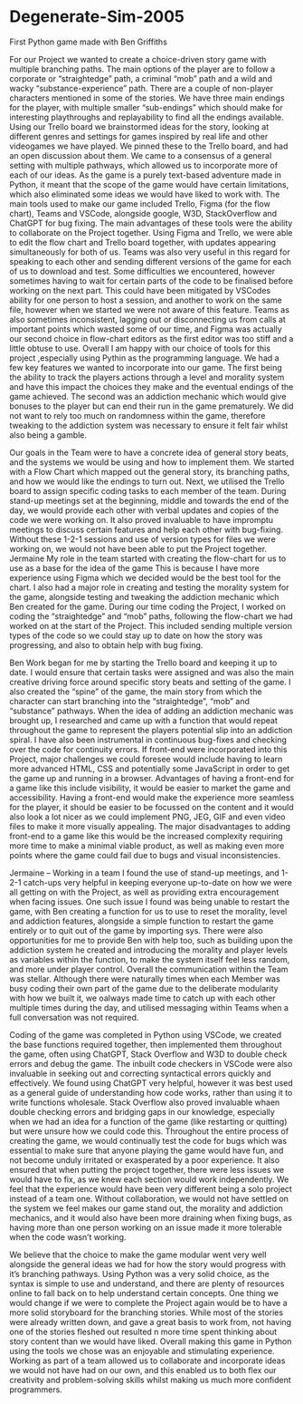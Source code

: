 # Degenerate-Sim-2005
First Python game made with Ben Griffiths

For our Project we wanted to create a choice-driven story game with multiple branching paths. The main options of the player are to follow a corporate or “straightedge” path, a criminal “mob” path and a wild and wacky “substance-experience” path.
There are a couple of non-player characters mentioned in some of the stories. We have three main endings for the player, with multiple smaller “sub-endings” which should make for interesting playthroughs and replayability to find all the endings available.
Using our Trello board we brainstormed ideas for the story, looking at different genres and settings for games inspired by real life and other videogames we have played. We pinned these to the Trello board, and had an open discussion about them. We came to a consensus of a general setting with multiple pathways, which allowed us to incorporate more of each of our ideas.
As the game is a purely text-based adventure made in Python, it meant that the scope of the game would have certain limitations, which also eliminated some ideas we would have liked to work with.
The main tools used to make our game included Trello, Figma (for the flow chart), Teams and VSCode, alongside google, W3D, StackOverflow and ChatGPT for bug fixing. The main advantages of these tools were the ability to collaborate on the Project together. Using Figma and Trello, we were able to edit the flow chart and Trello board together, with updates appearing simultaneously for both of us. Teams was also very useful in this regard for speaking to each other and sending different versions of the game for each of us to download and test.
Some difficulties we encountered, however sometimes having to wait for certain parts of the code to be finalised before working on the next part. This could have been mitigated by VSCodes ability for one person to host a session, and another to work on the same file, however when we started we were not aware of this feature. Teams as also sometimes inconsistent, lagging out or disconnecting us from calls at important points which wasted some of our time, and Figma was actually our second choice in flow-chart editors as the first editor was too stiff and a little obtuse to use. Overall I am happy with our choice of tools for this project ,especially using Pythin as the programming language.
We had a few key features we wanted to incorporate into our game. The first being the ability to track the players actions through a level and morality system and have this impact the choices they make and the eventual endings of the game achieved. The second was an addiction mechanic which would give bonuses to the player but can end their run in the game prematurely. We did not want to rely too much on randomness within the game, therefore tweaking to the addiction system was necessary to ensure it felt fair whilst also being a gamble.

Our goals in the Team were to have a concrete idea of general story beats, and the systems we would be using and how to implement them. We started with a Flow Chart which mapped out the general story, its branching paths, and how we would like the endings to turn out. Next, we utilised the Trello board to assign specific coding tasks to each member of the team. During stand-up meetings set at the beginning, middle and towards the end of the day, we would provide each other with verbal updates and copies of the code we were working on. It also proved invaluable to have impromptu meetings to discuss certain features and help each other with bug-fixing. Without these 1-2-1 sessions and use of version types for files we were working on, we would not have been able to put the Project together.
Jermaine
My role in the team started with creating the flow-chart for us to use as a base for the idea of the game This is because I have more experience using Figma which we decided would be the best tool for the chart. I also had a major role in creating and testing the morality system for the game, alongside testing and tweaking the addiction mechanic which Ben created for the game.
During our time coding the Project, I worked on coding the “straightedge” and “mob” paths, following the flow-chart we had worked on at the start of the Project. This included sending multiple version types of the code so we could stay up to date on how the story was progressing, and also to obtain help with bug fixing.

Ben
Work began for me by starting the Trello board and keeping it up to date. I would ensure that certain tasks were assigned and was also the main creative driving force around specific story beats and setting of the game. I also created the “spine” of the game, the main story from which the character can start branching into the “straightedge”, “mob” and “substance” pathways.
When the idea of adding an addiction mechanic was brought up, I researched and came up with a function that would repeat throughout the game to represent the players potential slip into an addiction spiral. I have also been instrumental in continuous bug-fixes and checking over the code for continuity errors.
If front-end were incorporated into this Project, major challenges we could foresee would include having to learn more advanced HTML, CSS and potentially some JavaScript in order to get the game up and running in a browser.
Advantages of having a front-end for a game like this include visibility, it would be easier to market the game and accessibility. Having a front-end would make the experience more seamless for the player, it should be easier to be focussed on the content and it would also look a lot nicer as we could implement PNG, JEG, GIF and even video files to make it more visually appealing.
The major disadvantages to adding front-end to a game like this would be the increased complexity requiring more time to make a minimal viable product, as well as making even more points where the game could fail due to bugs and visual inconsistencies.

Jermaine – Working in a team
I found the use of stand-up meetings, and 1-2-1 catch-ups very helpful in keeping everyone up-to-date on how we were all getting on with the Project, as well as providing extra encouragement when facing issues. One such issue I found was being unable to restart the game, with Ben creating a function for us to use to reset the morality, level and addiction features, alongside a simple function to restart the game entirely or to quit out of the game by importing sys.
There were also opportunities for me to provide Ben with help too, such as building upon the addiction system he created and introducing the morality and player levels as variables within the function, to make the system itself feel less random, and more under player control.
Overall the communication within the Team was stellar. Although there were naturally times when each Member was busy coding their own part of the game due to the deliberate modularity with how we built it, we oalways made time to catch up with each other multiple times during the day, and utilised messaging within Teams when a full conversation was not required.

Coding of the game was completed in Python using VSCode, we created the base functions required together, then implemented them throughout the game, often using ChatGPT, Stack Overflow and W3D to double check errors and debug the game. The inbuilt code checkers in VSCode were also invaluable in seeking out and correcting syntactical errors quickly and effectively. 
We found using ChatGPT very helpful, however it was best used as a general guide of understanding how code works, rather than using it to write functions wholesale. Stack Overflow also proved invaluable whaen double checking errors and bridging gaps in our knowledge, especially when we had an idea for a function of the game (like restarting or quitting) but were unsure how we could code this.
Throughout the entire process of creating the game, we would continually test the code for bugs which was essential to make sure that anyone playing the game would have fun, and not become unduly irritated or exasperated by a poor experience. It also ensured that when putting the project together, there were less issues we would have to fix, as we knew each section would work independently.
We feel that the experience would have been very different being a solo project instead of a team one. Without collaboration, we would not have settled on the system we feel makes our game stand out, the morality and addiction mechanics, and it would also have been more draining when fixing bugs, as having more than one person working on an issue made it more tolerable when the code wasn’t working.

We believe that the choice to make the game modular went very well alongside the general ideas we had for how the story would progress with it’s branching pathways. Using Python was a very solid choice, as the syntax is simple to use and understand, and there are plenty of resources online to fall back on to help understand certain concepts.
One thing we would change if we were to complete the Project again would be to have a more solid storyboard for the branching stories. While most of the stories were already written down, and gave a great basis to work from, not having one of the stories fleshed out resulted n more time spent thinking about story content than we would have liked.
Overall making this game in Python using the tools we chose was an enjoyable and stimulating experience. Working as part of a team allowed us to collaborate and incorporate ideas we would not have had on our own, and this enabled us to both flex our creativity and problem-solving skills whilst making us much more confident programmers.

